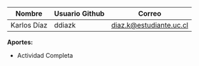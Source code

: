 ﻿| Nombre      | Usuario Github | Correo                  |
|-------------|----------------|-------------------------|
| Karlos Díaz | ddiazk        | diaz.k@estudiante.uc.cl |

**Aportes:**
- Actividad Completa
